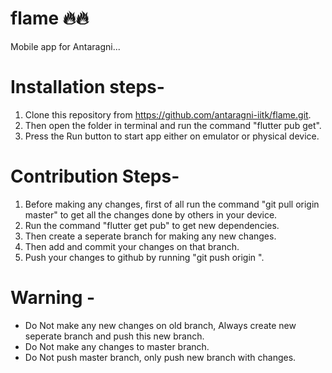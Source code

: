 # flame 🔥🔥
Mobile app for Antaragni... 


# Installation steps-
1. Clone this repository from https://github.com/antaragni-iitk/flame.git.
2. Then open the folder in terminal and run the command "flutter pub get".
3. Press the Run button to start app either on emulator or physical device.

# Contribution Steps-
1. Before making any changes, first of all run the command "git pull origin master" to get all the changes done by others in your device.
2. Run the command "flutter get pub" to get new dependencies.
3. Then create a seperate branch for making any new changes.
4. Then add and commit your changes on that branch.
5. Push your changes to github by running "git push origin <branch name>".

# Warning - 
- Do Not make any new changes on old branch, Always create new seperate branch and push this new branch.
- Do Not make any changes to master branch.
- Do Not push master branch, only push new branch with changes.

